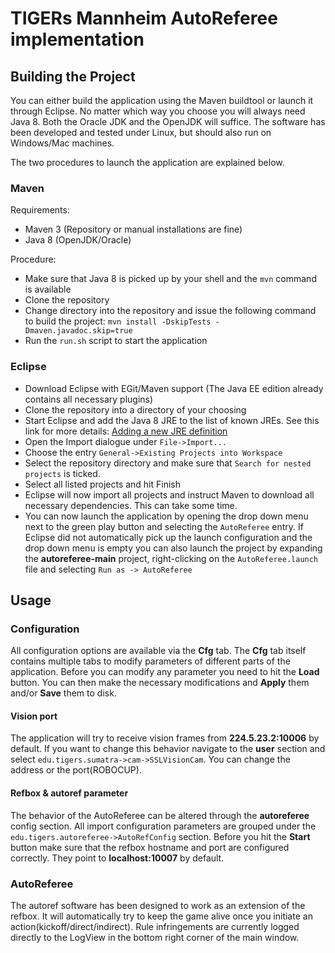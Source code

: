 # TIGERs Mannheim AutoReferee implementation

## Building the Project
You can either build the application using the Maven buildtool or launch it through Eclipse. No matter which way you choose you will always need Java 8. Both the Oracle JDK and the OpenJDK will suffice. The software has been developed and tested under Linux, but should also run on Windows/Mac machines.

The two procedures to launch the application are explained below.

### Maven

Requirements:
- Maven 3 (Repository or manual installations are fine)
- Java 8 (OpenJDK/Oracle)

Procedure:
- Make sure that Java 8 is picked up by your shell and the `mvn` command is available
- Clone the repository
- Change directory into the repository and issue the following command to build the project: `mvn install -DskipTests -Dmaven.javadoc.skip=true`
- Run the `run.sh` script to start the application

### Eclipse

- Download Eclipse with EGit/Maven support (The Java EE edition already contains all necessary plugins)
- Clone the repository into a directory of your choosing
- Start Eclipse and add the Java 8 JRE to the list of known JREs. See this link for more details: [Adding a new JRE definition](http://help.eclipse.org/mars/topic/org.eclipse.jdt.doc.user/tasks/task-add_new_jre.htm)
- Open the Import dialogue under `File->Import...`
- Choose the entry `General->Existing Projects into Workspace`
- Select the repository directory and make sure that `Search for nested projects` is ticked.
- Select all listed projects and hit Finish
- Eclipse will now import all projects and instruct Maven to download all necessary dependencies. This can take some time.
- You can now launch the application by opening the drop down menu next to the green play button and selecting the `AutoReferee` entry. If Eclipse did not automatically pick up the launch configuration and the drop down menu is empty you can also launch the project by expanding the **autoreferee-main** project, right-clicking on the `AutoReferee.launch` file and selecting `Run as -> AutoReferee`

## Usage

### Configuration
All configuration options are available via the **Cfg** tab. The **Cfg** tab itself contains multiple tabs to modify parameters of different parts of the application. Before you can modify any parameter you need to hit the **Load** button. You can then make the necessary modifications and **Apply** them and/or **Save** them to disk.

#### Vision port
The application will try to receive vision frames from **224.5.23.2:10006** by default. If you want to change this behavior navigate to the **user** section and select `edu.tigers.sumatra->cam->SSLVisionCam`. You can change the address or the port(ROBOCUP).

#### Refbox & autoref parameter
The behavior of the AutoReferee can be altered through the **autoreferee** config section. All import configuration parameters are grouped under the `edu.tigers.autoreferee->AutoRefConfig` section. Before you hit the **Start** button make sure that the refbox hostname and port are configured correctly. They point to **localhost:10007** by default.

### AutoReferee
The autoref software has been designed to work as an extension of the refbox. It will automatically try to keep the game alive once you initiate an action(kickoff/direct/indirect). Rule infringements are currently logged directly to the LogView in the bottom right corner of the main window.
